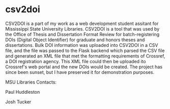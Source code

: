 # csv2doi

CSV2DOI is a part of my work as a web development student assitant for Mississippi State University Libraries. CSV2DOI is a tool that was used by the Office of Thesis and Dissertation Format Review for batch-registering DOIs (Digital Object Identifier) for graduate and honors theses and dissertations. Bulk DOI information was uploaded into CSV2DOI in a CSV file, and the file was passed to the Flask backend which parsed the CSV file and generated an XML file that met the formatting requirements of Crossref, a DOI registration agency. This XML file could then be uploaded ito Crossref's web portal and the new DOIs would be created. The project has since been sunset, but I have preserved it for demonstration purposes.

MSU Libraries Contacts:

Paul Huddleston

Josh Tucker
